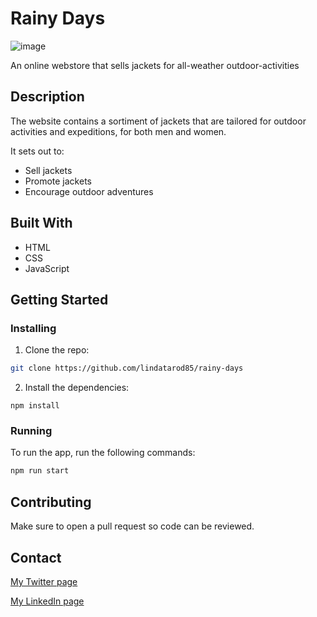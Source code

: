 # Rainy Days

![image](https://user-images.githubusercontent.com/52622303/164316813-4b12d99f-aeb7-4069-85cf-e72b3a50ac99.png)

An online webstore that sells jackets for all-weather outdoor-activities

## Description

The website contains a sortiment of jackets that are tailored for outdoor activities and expeditions, for both men and women.

It sets out to:

- Sell jackets
- Promote jackets
- Encourage outdoor adventures

## Built With

- HTML
- CSS
- JavaScript

## Getting Started

### Installing

1. Clone the repo:

```bash
git clone https://github.com/lindatarod85/rainy-days
```

2. Install the dependencies:

```
npm install
```

### Running

To run the app, run the following commands:

```bash
npm run start
```

## Contributing

Make sure to open a pull request so code can be reviewed.

## Contact

[My Twitter page](www.twitter.com)

[My LinkedIn page](www.linkedin.com)
